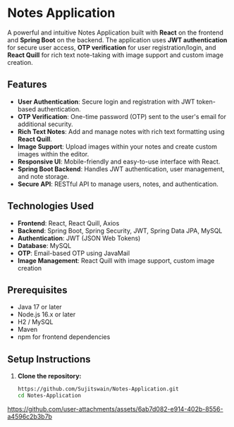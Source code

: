 # Notes Application

A powerful and intuitive Notes Application built with **React** on the frontend and **Spring Boot** on the backend. The application uses **JWT authentication** for secure user access, **OTP verification** for user registration/login, and **React Quill** for rich text note-taking with image support and custom image creation.

## Features

- **User Authentication**: Secure login and registration with JWT token-based authentication.
- **OTP Verification**: One-time password (OTP) sent to the user's email for additional security.
- **Rich Text Notes**: Add and manage notes with rich text formatting using **React Quill**.
- **Image Support**: Upload images within your notes and create custom images within the editor.
- **Responsive UI**: Mobile-friendly and easy-to-use interface with React.
- **Spring Boot Backend**: Handles JWT authentication, user management, and note storage.
- **Secure API**: RESTful API to manage users, notes, and authentication.

## Technologies Used

- **Frontend**: React, React Quill, Axios
- **Backend**: Spring Boot, Spring Security, JWT, Spring Data JPA, MySQL
- **Authentication**: JWT (JSON Web Tokens)
- **Database**: MySQL
- **OTP**: Email-based OTP using JavaMail
- **Image Management**: React Quill with image support, custom image creation

## Prerequisites

- Java 17 or later
- Node.js 16.x or later
- H2 / MySQL
- Maven
- npm for frontend dependencies

## Setup Instructions

1. **Clone the repository:**

   ```bash
   https://github.com/Sujitswain/Notes-Application.git
   cd Notes-Application


https://github.com/user-attachments/assets/6ab7d082-e914-402b-8556-a4596c2b3b7b


   
